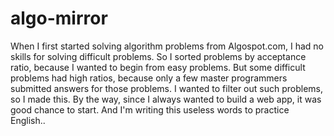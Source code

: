 algo-mirror
===========

When I first started solving algorithm problems from Algospot.com, I had no skills for solving difficult problems.
So I sorted problems by acceptance ratio, because I wanted to begin from easy problems.
But some difficult problems had high ratios, because only a few master programmers submitted answers for those problems.
I wanted to filter out such problems, so I made this. By the way, since I always wanted to build a web app, it was good chance to start. And I'm writing this useless words to practice English..
